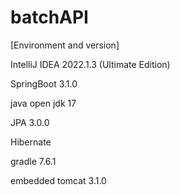 # batchAPI

[Environment and version]

IntelliJ IDEA 2022.1.3 (Ultimate Edition)

SpringBoot 3.1.0

java open jdk 17

JPA 3.0.0

Hibernate

gradle 7.6.1

embedded tomcat 3.1.0
